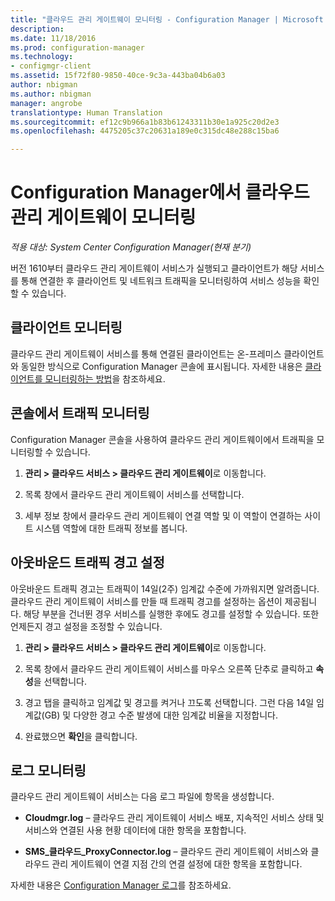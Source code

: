 ```yaml
---
title: "클라우드 관리 게이트웨이 모니터링 - Configuration Manager | Microsoft 문서"
description: 
ms.date: 11/18/2016
ms.prod: configuration-manager
ms.technology:
- configmgr-client
ms.assetid: 15f72f80-9850-40ce-9c3a-443ba04b6a03
author: nbigman
ms.author: nbigman
manager: angrobe
translationtype: Human Translation
ms.sourcegitcommit: ef12c9b966a1b83b61243311b30e1a925c20d2e3
ms.openlocfilehash: 4475205c37c20631a189e0c315dc48e288c15ba6

---
```


# <a name="monitor-cloud-management-gateway-in-configuration-manager"></a>Configuration Manager에서 클라우드 관리 게이트웨이 모니터링

*적용 대상: System Center Configuration Manager(현재 분기)*

버전 1610부터 클라우드 관리 게이트웨이 서비스가 실행되고 클라이언트가 해당 서비스를 통해 연결한 후 클라이언트 및 네트워크 트래픽을 모니터링하여 서비스 성능을 확인할 수 있습니다.

## <a name="monitor-clients"></a>클라이언트 모니터링

클라우드 관리 게이트웨이 서비스를 통해 연결된 클라이언트는 온-프레미스 클라이언트와 동일한 방식으로 Configuration Manager 콘솔에 표시됩니다. 자세한 내용은 [클라이언트를 모니터링하는 방법](monitor-clients.md)을 참조하세요.

## <a name="monitor-traffic-in-the-console"></a>콘솔에서 트래픽 모니터링

Configuration Manager 콘솔을 사용하여 클라우드 관리 게이트웨이에서 트래픽을 모니터링할 수 있습니다.

1. **관리 > 클라우드 서비스 > 클라우드 관리 게이트웨이**로 이동합니다.

2. 목록 창에서 클라우드 관리 게이트웨이 서비스를 선택합니다.

3. 세부 정보 창에서 클라우드 관리 게이트웨이 연결 역할 및 이 역할이 연결하는 사이트 시스템 역할에 대한 트래픽 정보를 봅니다.

## <a name="set-up-outbound-traffic-alerts"></a>아웃바운드 트래픽 경고 설정

아웃바운드 트래픽 경고는 트래픽이 14일(2주) 임계값 수준에 가까워지면 알려줍니다. 클라우드 관리 게이트웨이 서비스를 만들 때 트래픽 경고를 설정하는 옵션이 제공됩니다. 해당 부분을 건너뛴 경우 서비스를 실행한 후에도 경고를 설정할 수 있습니다. 또한 언제든지 경고 설정을 조정할 수 있습니다.

1. **관리 > 클라우드 서비스 > 클라우드 관리 게이트웨이**로 이동합니다.

2. 목록 창에서 클라우드 관리 게이트웨이 서비스를 마우스 오른쪽 단추로 클릭하고 **속성**을 선택합니다.

3. 경고 탭을 클릭하고 임계값 및 경고를 켜거나 끄도록 선택합니다. 그런 다음 14일 임계값(GB) 및 다양한 경고 수준 발생에 대한 임계값 비율을 지정합니다.

4. 완료했으면 **확인**을 클릭합니다.

## <a name="monitor-logs"></a>로그 모니터링

클라우드 관리 게이트웨이 서비스는 다음 로그 파일에 항목을 생성합니다.

-   **Cloudmgr.log** – 클라우드 관리 게이트웨이 서비스 배포, 지속적인 서비스 상태 및 서비스와 연결된 사용 현황 데이터에 대한 항목을 포함합니다.

-   **SMS\_클라우드\_ProxyConnector.log** – 클라우드 관리 게이트웨이 서비스와 클라우드 관리 게이트웨이 연결 지점 간의 연결 설정에 대한 항목을 포함합니다.

자세한 내용은 [Configuration Manager 로그](/sccm/core/plan-design/hierarchy/log-files)를 참조하세요.



<!--HONumber=Jan17_HO4-->



